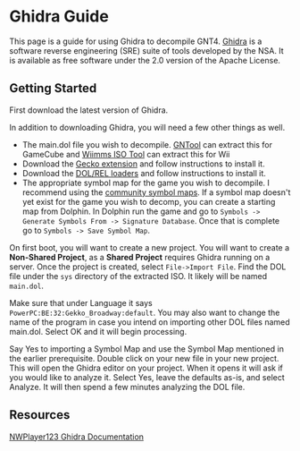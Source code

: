 # Ghidra Guide

This page is a guide for using Ghidra to decompile GNT4. [Ghidra](https://ghidra-sre.org/) is a software reverse engineering (SRE) suite of tools developed by the NSA. It is available as free software under the 2.0 version of the Apache License.

## Getting Started

First download the latest version of Ghidra.

In addition to downloading Ghidra, you will need a few other things as well.

- The main.dol file you wish to decompile. [GNTool](https://github.com/NicholasMoser/GNTool) can extract this for GameCube and [Wiimms ISO Tool](https://wit.wiimm.de/) can extract this for Wii
- Download the [Gecko extension](https://github.com/aldelaro5/ghidra-gekko-broadway-lang) and follow instructions to install it.
- Download the [DOL/REL loaders](https://github.com/Cuyler36/Ghidra-GameCube-Loader) and follow instructions to install it.
- The appropriate symbol map for the game you wish to decompile. I recommend using the [community symbol maps](https://github.com/NicholasMoser/Naruto-GNT-Modding/tree/master/general/symbol_maps). If a symbol map doesn't yet exist for the game you wish to decomp, you can create a starting map from Dolphin. In Dolphin run the game and go to `Symbols -> Generate Symbols From -> Signature Database`. Once that is complete go to `Symbols -> Save Symbol Map`.

On first boot, you will want to create a new project. You will want to create a **Non-Shared Project**, as a **Shared Project** requires Ghidra running on a server. Once the project is created, select `File->Import File`. Find the DOL file under the `sys` directory of the extracted ISO. It likely will be named `main.dol`.

Make sure that under Language it says `PowerPC:BE:32:Gekko_Broadway:default`. You may also want to change the name of the program in case you intend on importing other DOL files named main.dol. Select OK and it will begin processing.

Say Yes to importing a Symbol Map and use the Symbol Map mentioned in the earlier prerequisite. Double click on your new file in your new project. This will open the Ghidra editor on your project. When it opens it will ask if you would like to analyze it. Select Yes, leave the defaults as-is, and select Analyze. It will then spend a few minutes analyzing the DOL file.

## Resources

[NWPlayer123 Ghidra Documentation](https://github.com/NWPlayer123/Resources/blob/bbf25e24ed9990d6421426320ad71b7cc6b1e561/Ghidra/Ghidra.md)
